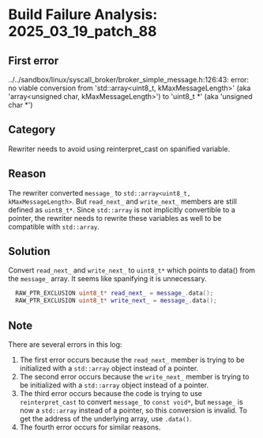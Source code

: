 # Build Failure Analysis: 2025_03_19_patch_88

## First error

../../sandbox/linux/syscall_broker/broker_simple_message.h:126:43: error: no viable conversion from 'std::array<uint8_t, kMaxMessageLength>' (aka 'array<unsigned char, kMaxMessageLength>') to 'uint8_t *' (aka 'unsigned char *')

## Category
Rewriter needs to avoid using reinterpret_cast on spanified variable.

## Reason
The rewriter converted `message_` to `std::array<uint8_t, kMaxMessageLength>`. But `read_next_` and `write_next_` members are still defined as `uint8_t*`. Since `std::array` is not implicitly convertible to a pointer, the rewriter needs to rewrite these variables as well to be compatible with `std::array`.

## Solution
Convert `read_next_` and `write_next_` to `uint8_t*` which points to data() from the `message_` array. It seems like spanifying it is unnecessary.

```c++
  RAW_PTR_EXCLUSION uint8_t* read_next_ = message_.data();
  RAW_PTR_EXCLUSION uint8_t* write_next_ = message_.data();
```

## Note
There are several errors in this log:
1. The first error occurs because the `read_next_` member is trying to be initialized with a `std::array` object instead of a pointer.
2. The second error occurs because the `write_next_` member is trying to be initialized with a `std::array` object instead of a pointer.
3. The third error occurs because the code is trying to use `reinterpret_cast` to convert `message_` to `const void*`, but `message_` is now a `std::array` instead of a pointer, so this conversion is invalid. To get the address of the underlying array, use `.data()`.
4. The fourth error occurs for similar reasons.